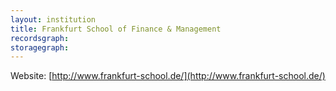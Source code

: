 ```yaml
---
layout: institution
title: Frankfurt School of Finance & Management
recordsgraph: 
storagegraph: 
---
```


Website: [http://www.frankfurt-school.de/](http://www.frankfurt-school.de/)
